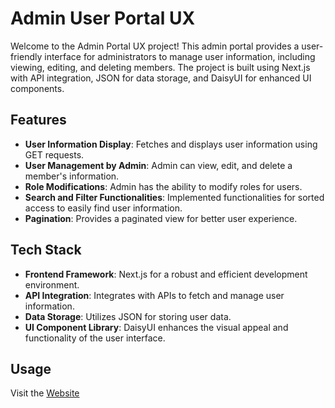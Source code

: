 # Admin User Portal UX

Welcome to the Admin Portal UX project! This admin portal provides a user-friendly interface for administrators to manage user information, including viewing, editing, and deleting members. The project is built using Next.js with API integration, JSON for data storage, and DaisyUI for enhanced UI components.

## Features

- **User Information Display**: Fetches and displays user information using GET requests.
- **User Management by Admin**: Admin can view, edit, and delete a member's information.
- **Role Modifications**: Admin has the ability to modify roles for users.
- **Search and Filter Functionalities**: Implemented functionalities for sorted access to easily find user information.
- **Pagination**: Provides a paginated view for better user experience.

## Tech Stack

- **Frontend Framework**: Next.js for a robust and efficient development environment.
- **API Integration**: Integrates with APIs to fetch and manage user information.
- **Data Storage**: Utilizes JSON for storing user data.
- **UI Component Library**: DaisyUI enhances the visual appeal and functionality of the user interface.

## Usage

Visit the [Website](https://weather-app-sukritir29.vercel.app/) 

